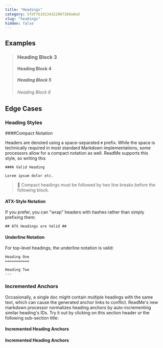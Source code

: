 ```yaml
---
title: "Headings"
category: 5fdf7610134322007389a6ed
slug: "headings"
hidden: false
---
```

## Examples

> ### Heading Block 3
>
> ####  Heading Block 4
> 
> #####  Heading Block 5
> 
> ######  Heading Block 6

## Edge Cases

### Heading Styles

####Compact Notation

Headers are denoted using a space-separated `#` prefix. While the space is technically required in most standard Markdown implementations, some processors allow for a compact notation as well. ReadMe supports this style, so writing this
    
    ###A Valid Heading
    
    Lorem ipsum dolor etc.

> 🛑 
> Compact headings must be followed by two line breaks before the following block.

#### ATX-Style Notation ####

If you prefer, you can "wrap" headers with hashes rather than simply prefixing them:

    ## ATX Headings are Valid ##

#### Underline Notation

For top-level headings, the underline notation is valid:

    Heading One
    ===========
    
    Heading Two
    ---

### Incremented Anchors

Occasionally, a single doc might contain multiple headings with the same text, which can cause the generated anchor links to conflict. ReadMe's new markdown processor normalizes heading anchors by auto-incrementing similar heading's IDs. Try it out by clicking on this section header _or_ the following sub-section title:

#### Incremented Heading Anchors
#### Incremented Heading Anchors